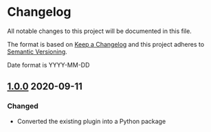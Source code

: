 # Changelog

All notable changes to this project will be documented in this file.

The format is based on [Keep a Changelog](http://keepachangelog.com/en/1.0.0/)
and this project adheres to [Semantic Versioning](http://semver.org/spec/v2.0.0.html).

Date format is YYYY-MM-DD

## [1.0.0] 2020-09-11

### Changed

- Converted the existing plugin into a Python package

[unreleased]: https://github.com/datamechanics/datamechanics_airflow_plugin/compare/v1.0.0...master
[1.0.0]: https://github.com/datamechanics/datamechanics_airflow_plugin/compare/...v1.0.0
